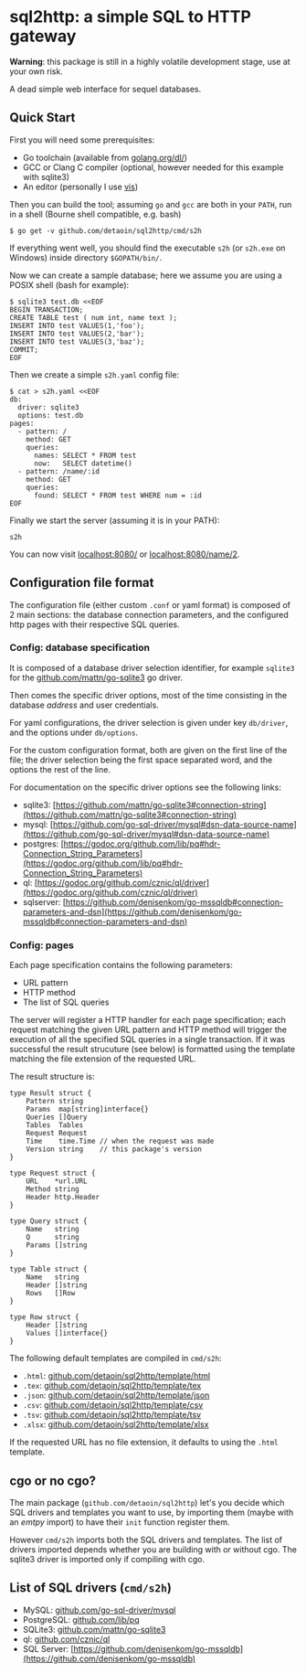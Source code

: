 sql2http: a simple SQL to HTTP gateway
======================================

**Warning**: this package is still in a highly volatile development stage,
use at your own risk.

A dead simple web interface for sequel databases.

Quick Start
-----------

First you will need some prerequisites:

- Go toolchain (available from [golang.org/dl/](https://golang.org/dl/))
- GCC or Clang C compiler (optional, however needed for this example with
  sqlite3)
- An editor (personally I use [vis](https://github.com/martanne/vis))

Then you can build the tool; assuming `go` and `gcc` are both in your
`PATH`, run in a shell (Bourne shell compatible, e.g. bash)

	$ go get -v github.com/detaoin/sql2http/cmd/s2h

If everything went well, you should find the executable `s2h` (or
`s2h.exe` on Windows) inside directory `$GOPATH/bin/`.

Now we can create a sample database; here we assume you are using a
POSIX shell (bash for example):

	$ sqlite3 test.db <<EOF
	BEGIN TRANSACTION;
	CREATE TABLE test ( num int, name text );
	INSERT INTO test VALUES(1,'foo');
	INSERT INTO test VALUES(2,'bar');
	INSERT INTO test VALUES(3,'baz');
	COMMIT;
	EOF

Then we create a simple `s2h.yaml` config file:

	$ cat > s2h.yaml <<EOF
	db:
	  driver: sqlite3
	  options: test.db
	pages:
	  - pattern: /
	    method: GET
	    queries:
	      names: SELECT * FROM test
	      now:   SELECT datetime()
	  - pattern: /name/:id
	    method: GET
	    queries:
	      found: SELECT * FROM test WHERE num = :id
	EOF

Finally we start the server (assuming it is in your PATH):

	s2h

You can now visit [localhost:8080/](http://localhost:8080/) or
[localhost:8080/name/2](http://localhost:8080/name/2).

Configuration file format
-------------------------

The configuration file (either custom `.conf` or yaml format) is composed
of 2 main sections: the database connection parameters, and the configured
http pages with their respective SQL queries.

### Config: database specification

It is composed of a database driver selection
identifier, for example `sqlite3` for the
[github.com/mattn/go-sqlite3](https://github.com/mattn/go-sqlite3)
go driver.

Then comes the specific driver options, most of the time consisting in
the database _address_ and user credentials.

For yaml configurations, the driver selection is given under key
`db/driver`, and the options under `db/options`.

For the custom configuration format, both are given on the first line
of the file; the driver selection being the first space separated word,
and the options the rest of the line.

For documentation on the specific driver options see the following links:

- sqlite3: [https://github.com/mattn/go-sqlite3#connection-string](https://github.com/mattn/go-sqlite3#connection-string)
- mysql: [https://github.com/go-sql-driver/mysql#dsn-data-source-name](https://github.com/go-sql-driver/mysql#dsn-data-source-name)
- postgres: [https://godoc.org/github.com/lib/pq#hdr-Connection_String_Parameters](https://godoc.org/github.com/lib/pq#hdr-Connection_String_Parameters)
- ql: [https://godoc.org/github.com/cznic/ql/driver](https://godoc.org/github.com/cznic/ql/driver)
- sqlserver: [https://github.com/denisenkom/go-mssqldb#connection-parameters-and-dsn](https://github.com/denisenkom/go-mssqldb#connection-parameters-and-dsn)

### Config: pages

Each page specification contains the following parameters:

- URL pattern
- HTTP method
- The list of SQL queries

The server will register a HTTP handler for each page specification; each
request matching the given URL pattern and HTTP method will trigger the
execution of all the specified SQL queries in a single transaction. If
it was successful the result strucuture (see below) is formatted using
the template matching the file extension of the requested URL.

The result structure is:

	type Result struct {
		Pattern string
		Params  map[string]interface{}
		Queries []Query
		Tables  Tables
		Request Request
		Time    time.Time // when the request was made
		Version string    // this package's version
	}

	type Request struct {
		URL    *url.URL
		Method string
		Header http.Header
	}

	type Query struct {
		Name   string
		Q      string
		Params []string
	}

	type Table struct {
		Name   string
		Header []string
		Rows   []Row
	}

	type Row struct {
		Header []string
		Values []interface{}
	}

The following default templates are compiled in `cmd/s2h`:

- `.html`: [github.com/detaoin/sql2http/template/html](github.com/detaoin/sql2http/template/html)
- `.tex`: [github.com/detaoin/sql2http/template/tex](github.com/detaoin/sql2http/template/tex)
- `.json`: [github.com/detaoin/sql2http/template/json](github.com/detaoin/sql2http/template/json)
- `.csv`: [github.com/detaoin/sql2http/template/csv](github.com/detaoin/sql2http/template/csv)
- `.tsv`: [github.com/detaoin/sql2http/template/tsv](github.com/detaoin/sql2http/template/tsv)
- `.xlsx`: [github.com/detaoin/sql2http/template/xlsx](github.com/detaoin/sql2http/template/xlsx)

If the requested URL has no file extension, it defaults to using the `.html` template.

cgo or no cgo?
--------------

The main package (`github.com/detaoin/sql2http`) let's you decide which
SQL drivers and templates you want to use, by importing them (maybe with
an _emtpy_ import) to have their `init` function register them.

However `cmd/s2h` imports both the SQL drivers and templates. The list
of drivers imported depends whether you are building with or without
cgo. The sqlite3 driver is imported only if compiling with cgo.

List of SQL drivers (`cmd/s2h`)
-------------------------------

- MySQL: [github.com/go-sql-driver/mysql](https://github.com/go-sql-driver/mysql)
- PostgreSQL: [github.com/lib/pq](https://github.com/lib/pq)
- SQLite3: [github.com/mattn/go-sqlite3](https://github.com/mattn/go-sqlite3)
- ql: [github.com/cznic/ql](https://github.com/cznic/ql)
- SQL Server: [https://github.com/denisenkom/go-mssqldb](https://github.com/denisenkom/go-mssqldb)
